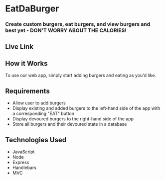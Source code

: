 # EatDaBurger

### Create custom burgers, eat burgers, and view burgers and best yet - DON'T WORRY ABOUT THE CALORIES!

## Live Link


## How it Works

To use our web app, simply start adding burgers and eating as you'd like. 

## Requirements

* Allow user to add burgers
* Display existing and added burgers to the left-hand side of the app with a corresponding "EAT" button
* Display devoured burgers to the right-hand side of the app
* Store all burgers and their devoured state in a database


## Technologies Used

* JavaScript
* Node
* Express
* Handlebars
* MVC
